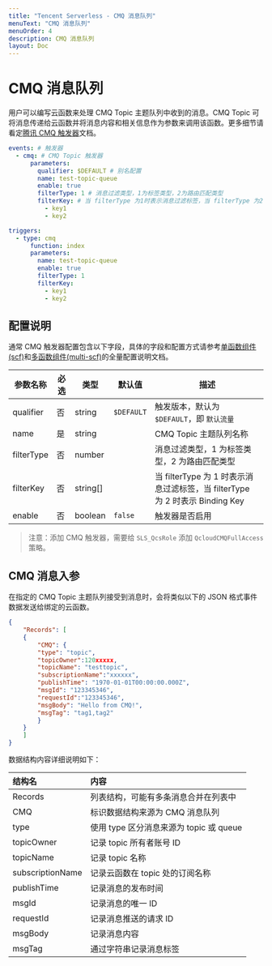 ```yaml
---
title: "Tencent Serverless - CMQ 消息队列"
menuText: "CMQ 消息队列"
menuOrder: 4
description: CMQ 消息队列
layout: Doc
---
```


# CMQ 消息队列

用户可以编写云函数来处理 CMQ Topic 主题队列中收到的消息。CMQ Topic 可将消息传递给云函数并将消息内容和相关信息作为参数来调用该函数。更多细节请看定[腾讯 CMQ 触发器](https://cloud.tencent.com/document/product/583/11517)文档。


```yml
events: # 触发器
  - cmq: # CMQ Topic 触发器
      parameters:
        qualifier: $DEFAULT # 别名配置
        name: test-topic-queue
        enable: true
        filterType: 1 # 消息过滤类型，1为标签类型，2为路由匹配类型
        filterKey: # 当 filterType 为1时表示消息过滤标签，当 filterType 为2时表示 Binding Key
          - key1
          - key2
```

```yml
triggers:
  - type: cmq
      function: index
      parameters:
        name: test-topic-queue
        enable: true
        filterType: 1
        filterKey:
          - key1
          - key2
```

## 配置说明

通常 CMQ 触发器配置包含以下字段，具体的字段和配置方式请参考[单函数组件(scf)](https://github.com/serverless-components/tencent-scf/blob/master/docs/configure.md#cmq-%E8%A7%A6%E5%8F%91%E5%99%A8)和[多函数组件(multi-scf)](https://github.com/serverless-components/tencent-multi-scf/blob/master/docs/configure.md#cmq-%E8%A7%A6%E5%8F%91%E5%99%A8)的全量配置说明文档。

| 参数名称   | 必选 | 类型     | 默认值     | 描述                                                         |
| ---------- | ---- | -------- | ---------- | ------------------------------------------------------------ |
| qualifier  | 否   | string   | `$DEFAULT` | 触发版本，默认为 `$DEFAULT`，即 `默认流量`                   |
| name       | 是   | string   |            | CMQ Topic 主题队列名称                                       |
| filterType | 否   | number   |            | 消息过滤类型，1 为标签类型，2 为路由匹配类型                 |
| filterKey  | 否   | string[] |            | 当 filterType 为 1 时表示消息过滤标签，当 filterType 为 2 时表示 Binding Key |
| enable     | 否   | boolean  | `false`    | 触发器是否启用                                               |

> 注意：添加 CMQ 触发器，需要给 `SLS_QcsRole` 添加 `QcloudCMQFullAccess` 策略。

## CMQ 消息入参

在指定的 CMQ Topic 主题队列接受到消息时，会将类似以下的 JSON 格式事件数据发送给绑定的云函数。

```json
{
    "Records": [
    {
        "CMQ": {
        "type": "topic",
        "topicOwner":120xxxxx,
        "topicName": "testtopic",
        "subscriptionName":"xxxxxx",
        "publishTime": "1970-01-01T00:00:00.000Z",
        "msgId": "123345346",
        "requestId":"123345346",
        "msgBody": "Hello from CMQ!",
        "msgTag": "tag1,tag2"
        }
    }
    ]
}
```

数据结构内容详细说明如下：

| 结构名           | 内容                                    |
| :--------------- | :-------------------------------------- |
| Records          | 列表结构，可能有多条消息合并在列表中    |
| CMQ              | 标识数据结构来源为 CMQ 消息队列         |
| type             | 使用 type 区分消息来源为 topic 或 queue |
| topicOwner       | 记录 topic 所有者账号 ID                |
| topicName        | 记录 topic 名称                         |
| subscriptionName | 记录云函数在 topic 处的订阅名称         |
| publishTime      | 记录消息的发布时间                      |
| msgId            | 记录消息的唯一 ID                       |
| requestId        | 记录消息推送的请求 ID                   |
| msgBody          | 记录消息内容                            |
| msgTag           | 通过字符串记录消息标签                  |